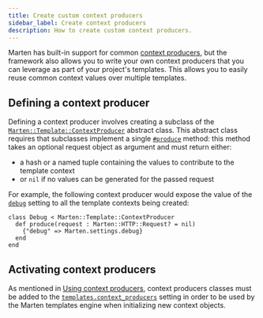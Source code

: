 ```yaml
---
title: Create custom context producers
sidebar_label: Create context producers
description: How to create custom context producers.
---
```


Marten has built-in support for common [context producers](../reference/context-producers), but the framework also allows you to write your own context producers that you can leverage as part of your project's templates. This allows you to easily reuse common context values over multiple templates.

## Defining a context producer

Defining a context producer involves creating a subclass of the [`Marten::Template::ContextProducer`](pathname:///api/Marten/Template/ContextProducer.html) abstract class. This abstract class requires that subclasses implement a single [`#produce`](pathname:///api/Marten/Template/ContextProducer.html#produce(request%3AHTTP%3A%3ARequest%3F%3Dnil)-instance-method) method: this method takes an optional request object as argument and must return either:

* a hash or a named tuple containing the values to contribute to the template context
* or `nil` if no values can be generated for the passed request

For example, the following context producer would expose the value of the [`debug`](../../development/reference/settings#debug) setting to all the template contexts being created:

```crystal
class Debug < Marten::Template::ContextProducer
  def produce(request : Marten::HTTP::Request? = nil)
    {"debug" => Marten.settings.debug}
  end
end
```

## Activating context producers

As mentioned in [Using context producers](../introduction#using-context-producers), context producers classes must be added to the [`templates.context_producers`](../../development/reference/settings#contextproducers) setting in order to be used by the Marten templates engine when initializing new context objects.
